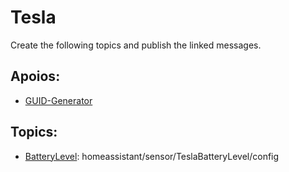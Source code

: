# Tesla
Create the following topics and publish the linked messages.

## Apoios:
* [GUID-Generator](https://www.guidgenerator.com/)


## Topics:
* [BatteryLevel](./BatteryLevel.json): homeassistant/sensor/TeslaBatteryLevel/config
